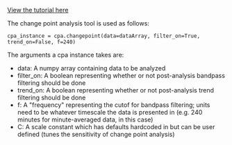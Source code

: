 [View the tutorial here](http://nbviewer.jupyter.org/github/adam-paul/ONC/blob/master/changepoint/cpaTutorial.html)

The change point analysis tool is used as follows:

`cpa_instance = cpa.changepoint(data=dataArray, filter_on=True, trend_on=False, f=240)`

The arguments a cpa instance takes are:
* data: A numpy array containing data to be analyzed
* filter_on: A boolean representing whether or not post-analysis bandpass filtering should be done
* trend_on: A boolean representing whether or not post-analysis trend filtering should be done
* f: A "frequency" representing the cutof for bandpass filtering; units need to be whatever timescale the data is presented in (e.g. 240 minutes for minute-averaged data, in this case)
* C: A scale constant which has defaults hardcoded in but can be user defined (tunes the sensitivity of change point analysis)
